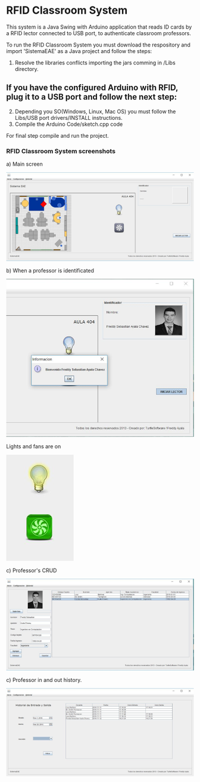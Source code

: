 # RFID Classroom System
This system is a Java Swing with Arduino application that reads ID cards by a RFID lector connected to USB port, to authenticate classroom professors.

To run the RFID Classroom System you must download the respository and import 'SistemaEAE' as a Java project and follow the steps:

1) Resolve the libraries conflicts importing the jars comming in /Libs directory.

## If you have the configured Arduino with RFID, plug it to a USB port and follow the next step:

2) Depending you SO(Windows, Linux, Mac OS) you must follow the Libs/USB port drivers/INSTALL instructions.
3) Compile the Arduino Code/sketch.cpp code 

For final step compile and run the project.

### RFID Classroom System screenshots

a) Main screen

![alt tag](https://raw.githubusercontent.com/GelukkigTurtle/rfid-classroom-system/master/screenshots/1.jpg)

b) When a professor is identificated

![alt tag](https://raw.githubusercontent.com/GelukkigTurtle/rfid-classroom-system/master/screenshots/2.jpg)

Lights and fans are on

![alt tag](https://raw.githubusercontent.com/GelukkigTurtle/rfid-classroom-system/master/screenshots/3.jpg)

c) Professor's CRUD

![alt tag](https://raw.githubusercontent.com/GelukkigTurtle/rfid-classroom-system/master/screenshots/4.jpg)

c) Professor in and out history.


![alt tag](https://raw.githubusercontent.com/GelukkigTurtle/rfid-classroom-system/master/screenshots/5.jpg)

